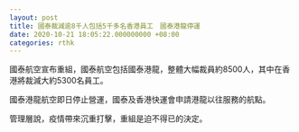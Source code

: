 ```yaml
---
layout: post
title: 國泰裁減逾8千人包括5千多名香港員工　國泰港龍停運
date: 2020-10-21 18:05:22.000000000 +08:00
categories: rthk
---
```


國泰航空宣布重組，國泰航空包括國泰港龍，整體大幅裁員約8500人，其中在香港將裁減大約5300名員工。

國泰港龍航空即日停止營運，國泰及香港快運會申請港龍以往服務的航點。

管理層說，疫情帶來沉重打擊，重組是迫不得已的決定。
